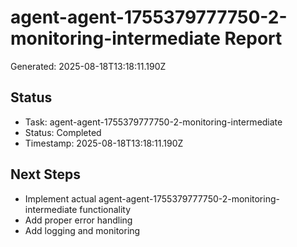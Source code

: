 # agent-agent-1755379777750-2-monitoring-intermediate Report

Generated: 2025-08-18T13:18:11.190Z

## Status
- Task: agent-agent-1755379777750-2-monitoring-intermediate
- Status: Completed
- Timestamp: 2025-08-18T13:18:11.190Z

## Next Steps
- Implement actual agent-agent-1755379777750-2-monitoring-intermediate functionality
- Add proper error handling
- Add logging and monitoring
